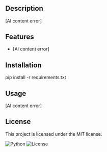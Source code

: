 

# 

## Description
[AI content error]

## Features
- [AI content error]

## Installation
pip install -r requirements.txt

## Usage
[AI content error]

## License
This project is licensed under the MIT license.

![Python](https://img.shields.io/badge/python-3.9%2B-blue.svg) ![License](https://img.shields.io/badge/license-MIT-green.svg)






